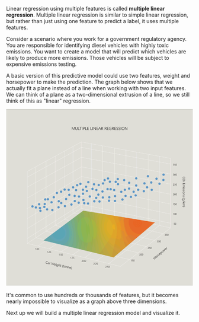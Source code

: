 Linear regression using multiple features is called **multiple linear regression**. Multiple linear regression is similar to simple linear regression, but rather than just using one feature to predict a label, it uses multiple features.

Consider a scenario where you work for a government regulatory agency. You are responsible for identifying diesel vehicles with highly toxic emissions. You want to create a model that will predict which vehicles are likely to produce more emissions. Those vehicles will be subject to expensive emissions testing.

A basic version of this predictive model could use two features, weight and horsepower to make the prediction. The graph below shows that we actually fit a plane instead of a line when working with two input features. We can think of a plane as a two-dimensional extrusion of a line, so we still think of this as "linear" regression.

![Three-dimensional plot showing multiple linear regression. The Y-axis represents CO2 emissions (grams per kilometer), the X-axis represents car weight (tonne), and the Z-axis represents horsepower. A flat square begins at the bottom the Y-axis. The square then rises and adjusts its coordinates to cover the data points in the middle of the three-dimension plot as best it can.](../media/2-3-a.gif)

It's common to use hundreds or thousands of features, but it becomes nearly impossible to visualize as a graph above three dimensions.



Next up we will build a multiple linear regression model and visualize it.

